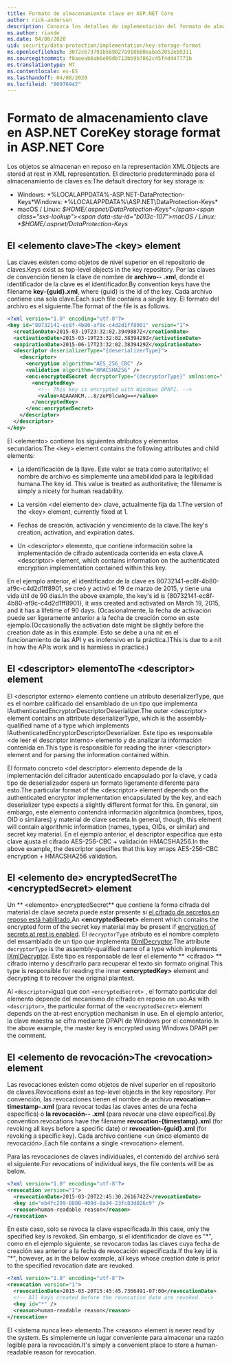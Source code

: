 ```yaml
---
title: Formato de almacenamiento clave en ASP.NET Core
author: rick-anderson
description: Conozca los detalles de implementación del formato de almacenamiento de claves ASP.NET Core Data Protection.
ms.author: riande
ms.date: 04/08/2020
uid: security/data-protection/implementation/key-storage-format
ms.openlocfilehash: 3072c673791b589027a910b80eaba52052eb9311
ms.sourcegitcommit: f0aeeab6ab6e09db713bb9b7862c45f4d447771b
ms.translationtype: MT
ms.contentlocale: es-ES
ms.lasthandoff: 04/08/2020
ms.locfileid: "80976942"
---
```

# <a name="key-storage-format-in-aspnet-core"></a><span data-ttu-id="b013c-103">Formato de almacenamiento clave en ASP.NET Core</span><span class="sxs-lookup"><span data-stu-id="b013c-103">Key storage format in ASP.NET Core</span></span>

<a name="data-protection-implementation-key-storage-format"></a>

<span data-ttu-id="b013c-104">Los objetos se almacenan en reposo en la representación XML.</span><span class="sxs-lookup"><span data-stu-id="b013c-104">Objects are stored at rest in XML representation.</span></span> <span data-ttu-id="b013c-105">El directorio predeterminado para el almacenamiento de claves es:</span><span class="sxs-lookup"><span data-stu-id="b013c-105">The default directory for key storage is:</span></span>

* <span data-ttu-id="b013c-106">Windows: \*%LOCALAPPDATA%-ASP.NET-DataProtection-Keys\*</span><span class="sxs-lookup"><span data-stu-id="b013c-106">Windows: \*%LOCALAPPDATA%\ASP.NET\DataProtection-Keys\*</span></span>
* <span data-ttu-id="b013c-107">macOS / Linux: *$HOME/.aspnet/DataProtection-Keys*</span><span class="sxs-lookup"><span data-stu-id="b013c-107">macOS / Linux: *$HOME/.aspnet/DataProtection-Keys*</span></span>

## <a name="the-key-element"></a><span data-ttu-id="b013c-108">El \<elemento clave></span><span class="sxs-lookup"><span data-stu-id="b013c-108">The \<key> element</span></span>

<span data-ttu-id="b013c-109">Las claves existen como objetos de nivel superior en el repositorio de claves.</span><span class="sxs-lookup"><span data-stu-id="b013c-109">Keys exist as top-level objects in the key repository.</span></span> <span data-ttu-id="b013c-110">Por las claves de convención tienen la clave de nombre de **archivo-- .xml**, donde el identificador de la clave es el identificador.</span><span class="sxs-lookup"><span data-stu-id="b013c-110">By convention keys have the filename **key-{guid}.xml**, where {guid} is the id of the key.</span></span> <span data-ttu-id="b013c-111">Cada archivo contiene una sola clave.</span><span class="sxs-lookup"><span data-stu-id="b013c-111">Each such file contains a single key.</span></span> <span data-ttu-id="b013c-112">El formato del archivo es el siguiente.</span><span class="sxs-lookup"><span data-stu-id="b013c-112">The format of the file is as follows.</span></span>

```xml
<?xml version="1.0" encoding="utf-8"?>
<key id="80732141-ec8f-4b80-af9c-c4d2d1ff8901" version="1">
  <creationDate>2015-03-19T23:32:02.3949887Z</creationDate>
  <activationDate>2015-03-19T23:32:02.3839429Z</activationDate>
  <expirationDate>2015-06-17T23:32:02.3839429Z</expirationDate>
  <descriptor deserializerType="{deserializerType}">
    <descriptor>
      <encryption algorithm="AES_256_CBC" />
      <validation algorithm="HMACSHA256" />
      <enc:encryptedSecret decryptorType="{decryptorType}" xmlns:enc="...">
        <encryptedKey>
          <!-- This key is encrypted with Windows DPAPI. -->
          <value>AQAAANCM...8/zeP8lcwAg==</value>
        </encryptedKey>
      </enc:encryptedSecret>
    </descriptor>
  </descriptor>
</key>
```

<span data-ttu-id="b013c-113">El \<elemento> contiene los siguientes atributos y elementos secundarios:</span><span class="sxs-lookup"><span data-stu-id="b013c-113">The \<key> element contains the following attributes and child elements:</span></span>

* <span data-ttu-id="b013c-114">La identificación de la llave. Este valor se trata como autoritativo; el nombre de archivo es simplemente una amabilidad para la legibilidad humana.</span><span class="sxs-lookup"><span data-stu-id="b013c-114">The key id. This value is treated as authoritative; the filename is simply a nicety for human readability.</span></span>

* <span data-ttu-id="b013c-115">La versión \<del elemento de> clave, actualmente fija da 1.</span><span class="sxs-lookup"><span data-stu-id="b013c-115">The version of the \<key> element, currently fixed at 1.</span></span>

* <span data-ttu-id="b013c-116">Fechas de creación, activación y vencimiento de la clave.</span><span class="sxs-lookup"><span data-stu-id="b013c-116">The key's creation, activation, and expiration dates.</span></span>

* <span data-ttu-id="b013c-117">Un \<descriptor> elemento, que contiene información sobre la implementación de cifrado autenticada contenida en esta clave.</span><span class="sxs-lookup"><span data-stu-id="b013c-117">A \<descriptor> element, which contains information on the authenticated encryption implementation contained within this key.</span></span>

<span data-ttu-id="b013c-118">En el ejemplo anterior, el identificador de la clave es 80732141-ec8f-4b80-af9c-c4d2d1ff8901, se creó y activó el 19 de marzo de 2015, y tiene una vida útil de 90 días.</span><span class="sxs-lookup"><span data-stu-id="b013c-118">In the above example, the key's id is {80732141-ec8f-4b80-af9c-c4d2d1ff8901}, it was created and activated on March 19, 2015, and it has a lifetime of 90 days.</span></span> <span data-ttu-id="b013c-119">(Ocasionalmente, la fecha de activación puede ser ligeramente anterior a la fecha de creación como en este ejemplo.</span><span class="sxs-lookup"><span data-stu-id="b013c-119">(Occasionally the activation date might be slightly before the creation date as in this example.</span></span> <span data-ttu-id="b013c-120">Esto se debe a una nit en el funcionamiento de las API y es inofensivo en la práctica.)</span><span class="sxs-lookup"><span data-stu-id="b013c-120">This is due to a nit in how the APIs work and is harmless in practice.)</span></span>

## <a name="the-descriptor-element"></a><span data-ttu-id="b013c-121">El \<descriptor> elemento</span><span class="sxs-lookup"><span data-stu-id="b013c-121">The \<descriptor> element</span></span>

<span data-ttu-id="b013c-122">El \<descriptor externo> elemento contiene un atributo deserializerType, que es el nombre calificado del ensamblado de un tipo que implementa IAuthenticatedEncryptorDescriptorDeserializer.</span><span class="sxs-lookup"><span data-stu-id="b013c-122">The outer \<descriptor> element contains an attribute deserializerType, which is the assembly-qualified name of a type which implements IAuthenticatedEncryptorDescriptorDeserializer.</span></span> <span data-ttu-id="b013c-123">Este tipo es responsable \<de leer el descriptor interno> elemento y de analizar la información contenida en.</span><span class="sxs-lookup"><span data-stu-id="b013c-123">This type is responsible for reading the inner \<descriptor> element and for parsing the information contained within.</span></span>

<span data-ttu-id="b013c-124">El formato concreto \<del descriptor> elemento depende de la implementación del cifrador autenticado encapsulado por la clave, y cada tipo de deserializador espera un formato ligeramente diferente para esto.</span><span class="sxs-lookup"><span data-stu-id="b013c-124">The particular format of the \<descriptor> element depends on the authenticated encryptor implementation encapsulated by the key, and each deserializer type expects a slightly different format for this.</span></span> <span data-ttu-id="b013c-125">En general, sin embargo, este elemento contendrá información algorítmica (nombres, tipos, OID o similares) y material de clave secreta.</span><span class="sxs-lookup"><span data-stu-id="b013c-125">In general, though, this element will contain algorithmic information (names, types, OIDs, or similar) and secret key material.</span></span> <span data-ttu-id="b013c-126">En el ejemplo anterior, el descriptor especifica que esta clave ajusta el cifrado AES-256-CBC + validación HMACSHA256.</span><span class="sxs-lookup"><span data-stu-id="b013c-126">In the above example, the descriptor specifies that this key wraps AES-256-CBC encryption + HMACSHA256 validation.</span></span>

## <a name="the-encryptedsecret-element"></a><span data-ttu-id="b013c-127">El \<elemento de> encryptedSecret</span><span class="sxs-lookup"><span data-stu-id="b013c-127">The \<encryptedSecret> element</span></span>

<span data-ttu-id="b013c-128">Un \*\* &lt;elemento&gt; encryptedSecret\*\* que contiene la forma cifrada del material de clave secreta puede estar presente si [el cifrado de secretos en reposo está habilitado.](xref:security/data-protection/implementation/key-encryption-at-rest)</span><span class="sxs-lookup"><span data-stu-id="b013c-128">An **&lt;encryptedSecret&gt;** element which contains the encrypted form of the secret key material may be present if [encryption of secrets at rest is enabled](xref:security/data-protection/implementation/key-encryption-at-rest).</span></span> <span data-ttu-id="b013c-129">El `decryptorType` atributo es el nombre completo del ensamblado de un tipo que implementa [IXmlDecryptor](/dotnet/api/microsoft.aspnetcore.dataprotection.xmlencryption.ixmldecryptor).</span><span class="sxs-lookup"><span data-stu-id="b013c-129">The attribute `decryptorType` is the assembly-qualified name of a type which implements [IXmlDecryptor](/dotnet/api/microsoft.aspnetcore.dataprotection.xmlencryption.ixmldecryptor).</span></span> <span data-ttu-id="b013c-130">Este tipo es responsable de leer el elemento \*\* &lt;cifrado&gt; \*\* cifrado interno y descifrarlo para recuperar el texto sin formato original.</span><span class="sxs-lookup"><span data-stu-id="b013c-130">This type is responsible for reading the inner **&lt;encryptedKey&gt;** element and decrypting it to recover the original plaintext.</span></span>

<span data-ttu-id="b013c-131">Al `<descriptor>`igual que con `<encryptedSecret>` , el formato particular del elemento depende del mecanismo de cifrado en reposo en uso.</span><span class="sxs-lookup"><span data-stu-id="b013c-131">As with `<descriptor>`, the particular format of the `<encryptedSecret>` element depends on the at-rest encryption mechanism in use.</span></span> <span data-ttu-id="b013c-132">En el ejemplo anterior, la clave maestra se cifra mediante DPAPI de Windows por el comentario.</span><span class="sxs-lookup"><span data-stu-id="b013c-132">In the above example, the master key is encrypted using Windows DPAPI per the comment.</span></span>

## <a name="the-revocation-element"></a><span data-ttu-id="b013c-133">El \<elemento de revocación></span><span class="sxs-lookup"><span data-stu-id="b013c-133">The \<revocation> element</span></span>

<span data-ttu-id="b013c-134">Las revocaciones existen como objetos de nivel superior en el repositorio de claves.</span><span class="sxs-lookup"><span data-stu-id="b013c-134">Revocations exist as top-level objects in the key repository.</span></span> <span data-ttu-id="b013c-135">Por convención, las revocaciones tienen el nombre de archivo **revocation--timestamp-.xml** (para revocar todas las claves antes de una fecha específica) o **la revocación-- .xml** (para revocar una clave específica).</span><span class="sxs-lookup"><span data-stu-id="b013c-135">By convention revocations have the filename **revocation-{timestamp}.xml** (for revoking all keys before a specific date) or **revocation-{guid}.xml** (for revoking a specific key).</span></span> <span data-ttu-id="b013c-136">Cada archivo contiene \<un único elemento de revocación>.</span><span class="sxs-lookup"><span data-stu-id="b013c-136">Each file contains a single \<revocation> element.</span></span>

<span data-ttu-id="b013c-137">Para las revocaciones de claves individuales, el contenido del archivo será el siguiente.</span><span class="sxs-lookup"><span data-stu-id="b013c-137">For revocations of individual keys, the file contents will be as below.</span></span>

```xml
<?xml version="1.0" encoding="utf-8"?>
<revocation version="1">
  <revocationDate>2015-03-20T22:45:30.2616742Z</revocationDate>
  <key id="eb4fc299-8808-409d-8a34-23fc83d026c9" />
  <reason>human-readable reason</reason>
</revocation>
```

<span data-ttu-id="b013c-138">En este caso, solo se revoca la clave especificada.</span><span class="sxs-lookup"><span data-stu-id="b013c-138">In this case, only the specified key is revoked.</span></span> <span data-ttu-id="b013c-139">Sin embargo, si el identificador de clave es "\*", como en el ejemplo siguiente, se revocaron todas las claves cuya fecha de creación sea anterior a la fecha de revocación especificada.</span><span class="sxs-lookup"><span data-stu-id="b013c-139">If the key id is "\*", however, as in the below example, all keys whose creation date is prior to the specified revocation date are revoked.</span></span>

```xml
<?xml version="1.0" encoding="utf-8"?>
<revocation version="1">
  <revocationDate>2015-03-20T15:45:45.7366491-07:00</revocationDate>
  <!-- All keys created before the revocation date are revoked. -->
  <key id="*" />
  <reason>human-readable reason</reason>
</revocation>
```

<span data-ttu-id="b013c-140">El \<sistema nunca lee> elemento.</span><span class="sxs-lookup"><span data-stu-id="b013c-140">The \<reason> element is never read by the system.</span></span> <span data-ttu-id="b013c-141">Es simplemente un lugar conveniente para almacenar una razón legible para la revocación.</span><span class="sxs-lookup"><span data-stu-id="b013c-141">It's simply a convenient place to store a human-readable reason for revocation.</span></span>
